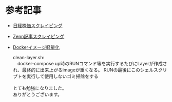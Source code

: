 # 参考記事

* [日経株価スクレイピング](https://qiita.com/tt20210824/items/190fa85632b85621670f)

* [Zenn記事スクレイピング](https://qiita.com/mormas/items/d7802ac61fc96b303506)

* [Dockerイメージ軽量化](https://qiita.com/tt20210824/items/190fa85632b85621670f)
    
    clean-layer.sh:  
        &emsp;docker-compose up時のRUNコマンド等を実行するたびにLayerが作成され、最終的に出来上がるimageが重くなる。
        RUNの最後にこのシェルスクリプトを実行して使用しないゴミ掃除をする
  <br>  
とても勉強になりました。  
ありがとうございます。